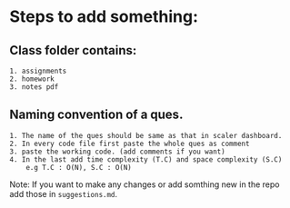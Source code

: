 # Steps to add something:
## Class folder contains:
    1. assignments
    2. homework
    3. notes pdf

## Naming convention of a ques.
    1. The name of the ques should be same as that in scaler dashboard.
    2. In every code file first paste the whole ques as comment
    3. paste the working code. (add comments if you want)
    4. In the last add time complexity (T.C) and space complexity (S.C)
        e.g T.C : O(N), S.C : O(N)

Note: If you want to make any changes or add somthing new in the repo add those in `suggestions.md`.
